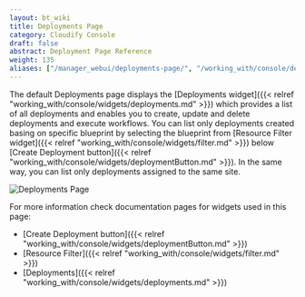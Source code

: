 ```yaml
---
layout: bt_wiki
title: Deployments Page
category: Cloudify Console
draft: false
abstract: Deployment Page Reference
weight: 135 
aliases: ["/manager_webui/deployments-page/", "/working_with/console/deployments-page/"]
---
```


The default Deployments page displays the [Deployments widget]({{< relref "working_with/console/widgets/deployments.md" >}}) which provides a list of all deployments 
and enables you to create, update and delete deployments and execute workflows.
You can list only deployments created basing on specific blueprint by selecting 
the blueprint from [Resource Filter widget]({{< relref "working_with/console/widgets/filter.md" >}}) below [Create Deployment button]({{< relref "working_with/console/widgets/deploymentButton.md" >}}). 
In the same way, you can list only deployments assigned to the same site.

![Deployments Page]( /images/ui/pages/deployments-page.png )

For more information check documentation pages for widgets used in this page:

* [Create Deployment button]({{< relref "working_with/console/widgets/deploymentButton.md" >}})
* [Resource Filter]({{< relref "working_with/console/widgets/filter.md" >}})
* [Deployments]({{< relref "working_with/console/widgets/deployments.md" >}})
